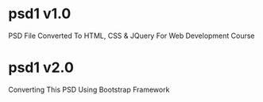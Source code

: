 # psd1 v1.0
PSD File Converted To HTML, CSS &amp; JQuery For Web Development Course

# psd1 v2.0
Converting This PSD Using Bootstrap Framework
